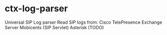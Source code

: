 ctx-log-parser
==============

Universal SIP Log parser
Read SIP logs from:
Cisco TelePresence Exchange Server
Mobicents (SIP Servlet)
Asterisk (TODO)

